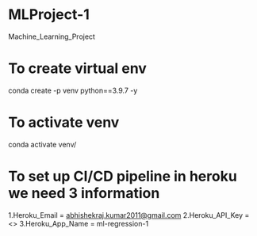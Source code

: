 # MLProject-1
Machine_Learning_Project

# To create virtual env
conda create -p venv python==3.9.7 -y

# To activate venv
conda activate venv/

# To set up CI/CD pipeline in heroku we need 3 information
1.Heroku_Email = abhishekraj.kumar2011@gmail.com
2.Heroku_API_Key = <>
3.Heroku_App_Name = ml-regression-1